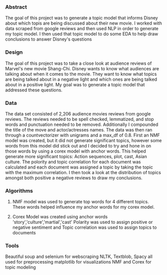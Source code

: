 ### Abstract

The goal of this project was to generate a topic model that informs Disney about which topis are being discussed about their new movie. I worked with data scraped from google reviews and then used NLP in order to generate my topic model. I then used that topic model to do some EDA to help draw conclusions to answer Disney's questions

### Design
The goal of this project was to take a close look at audience reviews of Marvel's new movie Shang-Chi. Disney wants to know what audiences are talking about when it comes to the movie. They want to know what topics are being talked about in a negative light and which ones are being talked about in a positive light. My goal was to generate a topic model that addressed these questions.

### Data

The data set consisted of 2,206 audience movies reviews from google reviews. The reviews needed to be spell checked, lemmatized, and stop words and punctuation needed to be removed. Additionally I compounded the title of the move and actor/actresses names. The data was then ran through a countvectorizer with unigrams and a max_df of 0.8. First an NMF model was created, but it did not generate significant topics, however some words from this model did stick out and I decided to try and hone in on those words by using a corex model with anchor words. This helped generate more significant topics: Action sequences, plot, cast, Asian culture. The polority and topic correlation for each document was calculated and each document was assigned a topic by taking the topic with the maximum correlation. I then took a look at the distribution of topics amongst both positive a negative reviews to draw my conclusions. 

### Algorithms
1) NMF model was used to generate top words for 4 different topics. These words helped influence my anchor words for my corex model. 

2) Corex Model was created using anchor words 'story','culture','martial','cast'
    Polarity was used to assign positive or negative sentiment and Topic correlation was used to assign topics to documents 
    
### Tools 
Beautiful soup and selenium for webscraping 
NLTK, Textblob, Spacy all used for preprocessing 
matplotlib for visualizations 
NMF and Corex for topic modeling 
